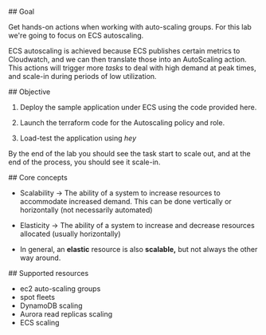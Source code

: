 ## Goal

Get hands-on actions when working with auto-scaling groups. For this lab we're going to focus on ECS autoscaling.

ECS autoscaling is achieved because ECS publishes certain metrics to Cloudwatch, and we can then translate those into an
AutoScaling action. This actions will trigger more *tasks* to deal with high demand at peak times, and scale-in during periods
of low utilization.

## Objective

1. Deploy the sample application under ECS using the code provided here.

2. Launch the terraform code for the Autoscaling policy and role.

3. Load-test the application using *hey* 

By the end of the lab you should see the task start to scale out, and at the end of the process, you should see it scale-in.

## Core concepts

- Scalability → The ability of a system to increase resources to accommodate increased demand. This can be done vertically or horizontally (not necessarily automated)

- Elasticity → The ability of a system to increase and decrease resources allocated (usually horizontally)

- In general, an **elastic** resource is also **scalable,** but not always the other way around.

## Supported resources

- ec2 auto-scaling groups
- spot fleets
- DynamoDB scaling
- Aurora read replicas scaling
- ECS scaling


